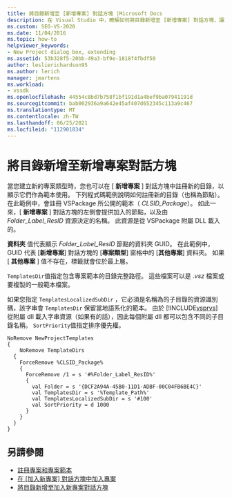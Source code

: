 ```yaml
---
title: 將目錄新增至 [新增專案] 對話方塊 |Microsoft Docs
description: 在 Visual Studio 中，瞭解如何將目錄新增至 [新增專案] 對話方塊，讓您可以建立新的專案類型，並顯示這些專案以做為範本使用。
ms.custom: SEO-VS-2020
ms.date: 11/04/2016
ms.topic: how-to
helpviewer_keywords:
- New Project dialog box, extending
ms.assetid: 53b328f5-20bb-49a3-bf9e-1818f4fbdf50
author: leslierichardson95
ms.author: lerich
manager: jmartens
ms.workload:
- vssdk
ms.openlocfilehash: 44554c8bd7b758f1bf191d1a4bef9ba07941191d
ms.sourcegitcommit: bab002936a9a642e45af407d652345c113a9c467
ms.translationtype: MT
ms.contentlocale: zh-TW
ms.lasthandoff: 06/25/2021
ms.locfileid: "112901834"
---
```

# <a name="add-directories-to-the-new-project-dialog-box"></a>將目錄新增至新增專案對話方塊
當您建立新的專案類型時，您也可以在 [ **新增專案** ] 對話方塊中註冊新的目錄，以顯示它們作為範本使用。 下列程式碼範例說明如何註冊新的目錄（也稱為節點）。 在此範例中，會註冊 VSPackage 所公開的範本（ *CLSID_Package*）。 如此一來，[ **新增專案** ] 對話方塊的左側會提供加入的節點，以及由 *Folder_Label_ResID* 資源決定的名稱。 此資源是從 VSPackage 附屬 DLL 載入的。

 **資料夾** 值代表顯示 *Folder_Label_ResID* 節點的資料夾 GUID。 在此範例中，GUID 代表 [**新增專案**] 對話方塊的 [**專案類型**] 窗格中的 [**其他專案**] 資料夾。 如果 [ **其他專案** ] 值不存在，標籤就會位於最上層。

 `TemplatesDir`值指定包含專案範本的目錄完整路徑。 這些檔案可以是 *.vsz* 檔案或要複製的一般範本檔案。

 如果您指定 `TemplatesLocalizedSubDir` ，它必須是名稱為的子目錄的資源識別碼，該字串會 `TemplatesDir` 保留當地語系化的範本。 由於 [!INCLUDE[vsprvs](../../code-quality/includes/vsprvs_md.md)] 從附屬 dll 載入字串資源（如果有的話），因此每個附屬 dll 都可以包含不同的子目錄名稱。 `SortPriority`值指定排序優先權。

```
NoRemove NewProjectTemplates
{
    NoRemove TemplateDirs
  {
    ForceRemove %CLSID_Package%
    {
      ForceRemove /1 = s '#%Folder_Label_ResID%'
      {
        val Folder = s '{DCF2A94A-45B0-11D1-ADBF-00C04FB6BE4C}'
        val TemplatesDir = s '%Template_Path%'
        val TemplatesLocalizedSubDir = s '#100'
        val SortPriority = d 1000
      }
    }
  }
}
```

## <a name="see-also"></a>另請參閱
- [註冊專案和專案範本](../../extensibility/internals/registering-project-and-item-templates.md)
- [在 [加入新專案] 對話方塊中加入專案](../../extensibility/internals/adding-items-to-the-add-new-item-dialog-boxes.md)
- [將目錄新增至加入新專案對話方塊](../../extensibility/internals/adding-directories-to-the-add-new-item-dialog-box.md)
